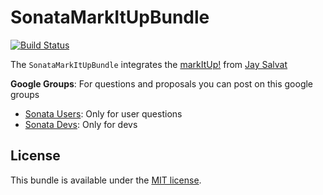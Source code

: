 SonataMarkItUpBundle
====================

[![Build Status](https://secure.travis-ci.org/sonata-project/SonataMarkItUpBundle.png)](https://secure.travis-ci.org/#!/sonata-project/SonataMarkItUpBundle)

The ``SonataMarkItUpBundle`` integrates the [markItUp!](http://markitup.jaysalvat.com/home/) from [Jay Salvat](http://www.jaysalvat.com/)

**Google Groups**: For questions and proposals you can post on this google groups

* [Sonata Users](https://groups.google.com/group/sonata-users): Only for user questions
* [Sonata Devs](https://groups.google.com/group/sonata-devs): Only for devs

License
-------

This bundle is available under the [MIT license](Resources/meta/LICENSE).

